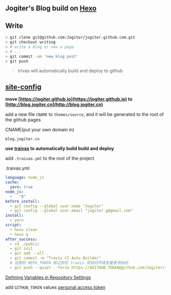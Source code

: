 ## Jogiter's Blog build on [Hexo](https://hexo.io/)

## Write

```sh
> git clone git@github.com:Jogiter/jogiter.github.com.git
> git checkout writing
> # write a blog or new a page
> # ...
> git commit -am 'new blog post'
> git push
```

> trivas will automatically build and deploy to github

## [site-config](https://segmentfault.com/a/1190000009054888)

**move [https://jogiter.github.io](https://jogiter.github.io) to [http://blog.jogiter.cn](http://blog.jogiter.cn)**

add a new file `CNAME` to `themes/source`, and it will be generated to the root of the github pages

CNAME(put your own domain in)

```text
blog.jogiter.cn
```

**use [traivas](https://travis-ci.org) to automatically build build and deploy**

add `.traivas.yml` to the root of the project

.traivas.yml

```yml
language: node_js
cache:
  yarn: true
node_js:
  -   "8"
before_install:
  - git config --global user.name "Jogiter"
  - git config --global user.email "jogiter.g@gmail.com"
install:
  - yarn
script:
  - hexo clean
  - hexo g
after_success:
  - cd ./public
  - git init
  - git add --all .
  - git commit -m "Travis CI Auto Builder"
  # 这里的 REPO_TOKEN 即之前在 travis 项目的环境变量里添加的
  - git push --quiet --force https://$GITHUB_TOKEN@github.com/Jogiter/jogiter.github.io.git master
```

[Defining Variables in Repository Settings](https://docs.travis-ci.com/user/environment-variables#Defining-Variables-in-Repository-Settings)

add `GITHUB_TOKEN` values [personal access token](https://help.github.com/articles/creating-a-personal-access-token-for-the-command-line/)
